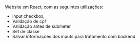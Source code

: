 Website em React, com as seguintes utilizações:

- input checkbox,
- Validação de cpf
- Validação antes de submeter
- Set de classe
- Salvar informações dos inputs para tratamento com backend
